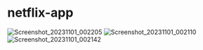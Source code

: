 # netflix-app

![Screenshot_20231101_002205](https://github.com/deaguss/netflix-app/assets/111763433/461b6e36-2ad9-4a9c-95e5-00e55b9c2268)
![Screenshot_20231101_002110](https://github.com/deaguss/netflix-app/assets/111763433/57c5005d-a674-42be-a8f8-764a9da5d324)
![Screenshot_20231101_002142](https://github.com/deaguss/netflix-app/assets/111763433/607059b3-2ee5-4969-be2f-419edac235dc)
